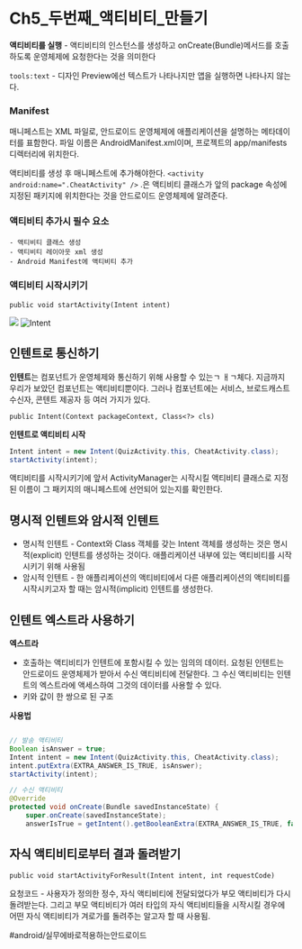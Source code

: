 # Ch5_두번째_액티비티_만들기
**액티비티를 실행** - 액티비티의 인스턴스를 생성하고 onCreate(Bundle)메서드를 호출하도록 운영체제에 요청한다는 것을 의미한다


`tools:text` - 디자인 Preview에선 텍스트가 나타나지만 앱을 실행하면 나타나지 않는다.

### Manifest
매니페스트는 XML 파일로, 안드로이드 운영체제에 애플리케이션을 설명하는 메타데이터를 표함한다. 파일 이름은 AndroidManifest.xml이며, 프로젝트의 app/manifests 디렉터리에 위치한다.

액티비티를 생성 후 매니페스트에 추가해야한다.
`<activity android:name=".CheatActivity" />`
.은 액티비티 클래스가 앞의 package 속성에 지정된 패키지에 위치한다는 것을 안드로이드 운영체제에 알려준다.

### 액티비티 추가시 필수 요소
	- 액티비티 클래스 생성
	- 액티비티 레이아웃 xml 생성
	- Android Manifest에 액티비티 추가

### 액티비티 시작시키기
`public void startActivity(Intent intent)`

![](Ch5_%E1%84%83%E1%85%AE%E1%84%87%E1%85%A5%E1%86%AB%E1%84%8D%E1%85%A2_%E1%84%8B%E1%85%A2%E1%86%A8%E1%84%90%E1%85%B5%E1%84%87%E1%85%B5%E1%84%90%E1%85%B5_%E1%84%86%E1%85%A1%E1%86%AB%E1%84%83%E1%85%B3%E1%86%AF%E1%84%80%E1%85%B5/6E34669F-D656-4124-9F87-B6B49CE22A02.png)
![Intent](https://t1.daumcdn.net/cfile/tistory/272FC83A53EA47590D)

## 인텐트로 통신하기
**인텐트**는 컴포넌트가 운영체제와 통신하기 위해 사용할 수 있는ㄱ ㅐㄱ체다. 지금까지 우리가 보았던 컴포넌트는 액티비티뿐이다. 그러나 컴포넌트에는 서비스, 브로드캐스트 수신자, 콘텐트 제공자 등 여러 가지가 있다.

`public Intent(Context packageContext, Class<?> cls)`

**인텐트로 액티비티 시작**
```java
Intent intent = new Intent(QuizActivity.this, CheatActivity.class);
startActivity(intent);
```
액티비티를 시작시키기에 앞서 ActivityManager는 시작시킬 액티비티 클래스로 지정된 이름이 그 패키지의 매니페스트에 선언되어 있는지를 확인한다.


## 명시적 인텐트와 암시적 인텐트

- 명시적 인텐트 - Context와 Class 객체를 갖는 Intent 객체를 생성하는 것은 명시적(explicit) 인텐트를 생성하는 것이다.  애플리케이션 내부에 있는 액티비티를 시작시키기 위해 사용됨
- 암시적 인텐트 - 한 애플리케이션의 액티비티에서 다른 애플리케이션의 액티비티를 시작시키고자 할 때는 암시적(implicit) 인텐트를 생성한다.


## 인텐트 엑스트라 사용하기
**엑스트라**
- 호출하는 액티비티가 인텐트에 포함시킬 수 있는 임의의 데이터. 요청된 인텐트는 안드로이드 운영체제가 받아서 수신 액티비티에 전달한다. 그 수신 액티비티는 인텐트의 엑스트라에 액세스하여 그것의 데이터를 사용할 수 있다.
- 키와 값이 한 쌍으로 된 구조

**사용법**
```java

// 발송 액티비티
Boolean isAnswer = true;
Intent intent = new Intent(QuizActivity.this, CheatActivity.class);
intent.putExtra(EXTRA_ANSWER_IS_TRUE, isAnswer);
startActivity(intent);

// 수신 액티비티
@Override
protected void onCreate(Bundle savedInstanceState) {
	super.onCreate(savedInstanceState);
	answerIsTrue = getIntent().getBooleanExtra(EXTRA_ANSWER_IS_TRUE, false);
```

## 자식 액티비티로부터 결과 돌려받기
`public void startActivityForResult(Intent intent, int requestCode)`

요청코드 - 사용자가 정의한 정수, 자식 액티비티에 전달되었다가 부모 액티비티가 다시 돌려받는다. 그리고 부모 액티비티가 여러 타입의 자식 액티비티들을 시작시킬 경우에 어떤 자식 액티비티가 겨로가를 돌려주는 알고자 할 때 사용됨.



#android/실무에바로적용하는안드로이드